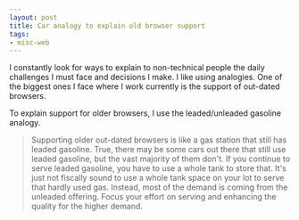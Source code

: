 ```yaml
---
layout: post
title: Car analogy to explain old browser support
tags:
- misc-web
---
```

I constantly look for ways to explain to non-technical people the daily challenges I must face and decisions I make.  I like using analogies.  One of the biggest ones I face where I work currently is the support of out-dated browsers. 

To explain support for older browsers, I use the leaded/unleaded gasoline analogy.

> Supporting older out-dated browsers is like a gas station that still has leaded gasoline.  True, there may be some cars out there that still use leaded gasoline, but the vast majority of them don't.  If you continue to serve leaded gasoline, you have to use a whole tank to store that.  It's just not fiscally sound to use a whole tank space on your lot to serve that hardly used gas.  Instead, most of the demand is coming from the unleaded offering.  Focus your effort on serving and enhancing the quality for the higher demand.
